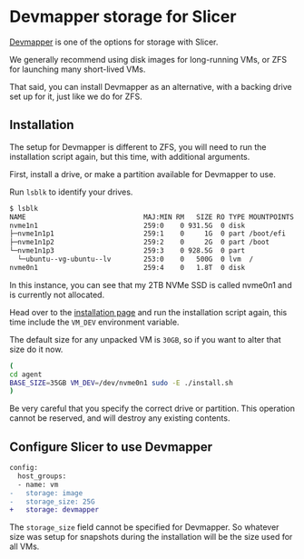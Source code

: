 # Devmapper storage for Slicer

[Devmapper](https://en.wikipedia.org/wiki/Device_mapper) is one of the options for storage with Slicer.

We generally recommend using disk images for long-running VMs, or ZFS for launching many short-lived VMs.

That said, you can install Devmapper as an alternative, with a backing drive set up for it, just like we do for ZFS.

## Installation

The setup for Devmapper is different to ZFS, you will need to run the installation script again, but this time, with additional arguments.

First, install a drive, or make a partition available for Devmapper to use.

Run `lsblk` to identify your drives.

```bash
$ lsblk
NAME                             MAJ:MIN RM   SIZE RO TYPE MOUNTPOINTS
nvme1n1                          259:0    0 931.5G  0 disk 
├─nvme1n1p1                      259:1    0     1G  0 part /boot/efi
├─nvme1n1p2                      259:2    0     2G  0 part /boot
└─nvme1n1p3                      259:3    0 928.5G  0 part 
  └─ubuntu--vg-ubuntu--lv        253:0    0   500G  0 lvm  /
nvme0n1                          259:4    0   1.8T  0 disk 
```

In this instance, you can see that my 2TB NVMe SSD is called nvme0n1 and is currently not allocated.

Head over to the [installation page](/getting-started/install) and run the installation script again, this time include the `VM_DEV` environment variable.

The default size for any unpacked VM is `30GB`, so if you want to alter that size do it now.

```bash
(
cd agent
BASE_SIZE=35GB VM_DEV=/dev/nvme0n1 sudo -E ./install.sh
)
```

Be very careful that you specify the correct drive or partition. This operation cannot be reserved, and will destroy any existing contents.

## Configure Slicer to use Devmapper

```diff
config:
  host_groups:
  - name: vm
-   storage: image
-   storage_size: 25G
+   storage: devmapper
```

The `storage_size` field cannot be specified for Devmapper. So whatever size was setup for snapshots during the installation will be the size used for all VMs.

